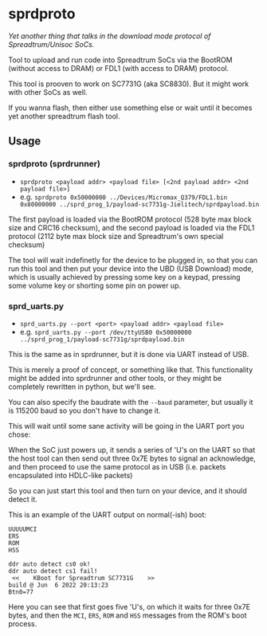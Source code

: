 # sprdproto

_Yet another thing that talks in the download mode protocol of Spreadtrum/Unisoc SoCs._

Tool to upload and run code into Spreadtrum SoCs via the BootROM (without access to DRAM) or FDL1 (with access to DRAM) protocol.

This tool is prooven to work on SC7731G (aka SC8830). But it might work with other SoCs as well.

If you wanna flash, then either use something else or wait until it becomes yet another spreadtrum flash tool.

## Usage

### sprdproto (sprdrunner)

- `sprdproto <payload addr> <payload file> [<2nd payload addr> <2nd payload file>]`
- e.g. `sprdproto 0x50000000 ../Devices/Micromax_Q379/FDL1.bin 0x80000000 ../sprd_prog_1/payload-sc7731g-Jielitech/sprdpayload.bin`

The first payload is loaded via the BootROM protocol (528 byte max block size and CRC16 checksum),
and the second payload is loaded via the FDL1 protocol (2112 byte max block size and Spreadtrum's own special checksum)

The tool will wait indefinetly for the device to be plugged in, so that you can run this tool and then put your device into the UBD (USB Download) mode,
which is usually achieved by pressing some key on a keypad, pressing some volume key or shorting some pin on power up.

### sprd_uarts.py

- `sprd_uarts.py --port <port> <payload addr> <payload file>`
- e.g. `sprd_uarts.py --port /dev/ttyUSB0 0x50000000 ../sprd_prog_1/payload-sc7731g/sprdpayload.bin`

This is the same as in sprdrunner, but it is done via UART instead of USB.

This is merely a proof of concept, or something like that.
This functionality might be added into sprdrunner and other tools, or they might be completely rewritten in python, but we'll see.

You can also specify the baudrate with the `--baud` parameter, but usually it is 115200 baud so you don't have to change it.

This will wait until some sane activity will be going in the UART port you chose:

When the SoC just powers up, it sends a series of 'U's on the UART so that the host tool can then send out three 0x7E bytes
to signal an acknowledge, and then proceed to use the same protocol as in USB (i.e. packets encapsulated into HDLC-like packets)

So you can just start this tool and then turn on your device, and it should detect it.

This is an example of the UART output on normal(-ish) boot:

```
UUUUUMCI
ERS
ROM
HSS

ddr auto detect cs0 ok!
ddr auto detect cs1 fail!
 <<    KBoot for Spreadtrum SC7731G    >> 
build @ Jun  6 2022 20:13:23
Btn0=77
```

Here you can see that first goes five 'U's, on which it waits for three 0x7E bytes,
and then the `MCI`, `ERS`, `ROM` and `HSS` messages from the ROM's boot process.

